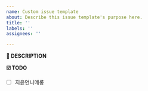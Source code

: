 ```yaml
---
name: Custom issue template
about: Describe this issue template's purpose here.
title: ''
labels: ''
assignees: ''

---
```


**📝 DESCRIPTION**
   

**☑️ TODO**   
- [ ] 지윤언니메롱

